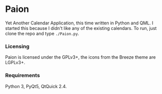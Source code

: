 # Paion
Yet Another Calendar Application, this time written in Python and QML. I started
this because I didn't like any of the existing calendars. To run, just clone the
repo and type `./Paion.py`.

### Licensing
Paion is licensed under the GPLv3+, the icons from the Breeze theme are LGPLv3+.

### Requirements
Python 3, PyQt5, QtQuick 2.4.